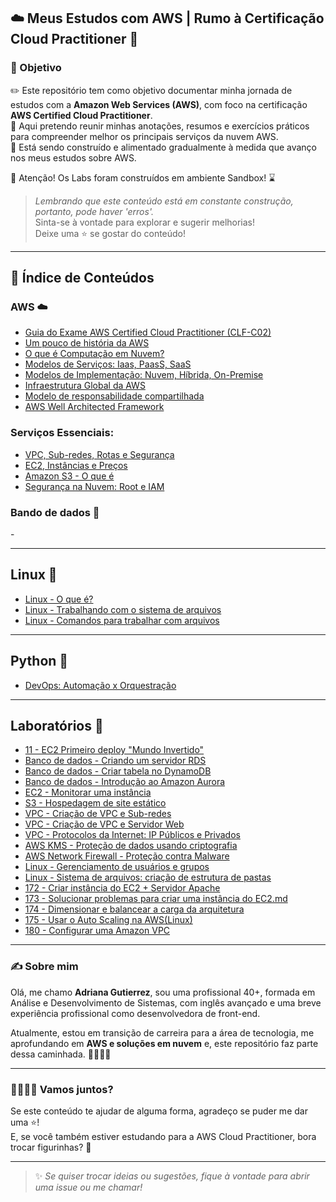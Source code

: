 ## ☁️ Meus Estudos com AWS | Rumo à Certificação Cloud Practitioner 🚀

### 🎯 Objetivo  

✏️ Este repositório tem como objetivo documentar minha jornada de estudos com a **Amazon Web Services (AWS)**, com foco na certificação **AWS Certified Cloud Practitioner**.  
📝 Aqui pretendo reunir minhas anotações, resumos e exercícios práticos para compreender melhor os principais serviços da nuvem AWS.  
🚧 Está sendo construído e alimentado gradualmente à medida que avanço nos meus estudos sobre AWS.  

🛑 Atenção! Os Labs foram construídos em ambiente Sandbox! ⌛

> *Lembrando que este conteúdo está em constante construção, portanto, pode haver 'erros'.*  
> Sinta-se à vontade para explorar e sugerir melhorias!  
> Deixe uma ⭐ se gostar do conteúdo!  

---

## 📒 Índice de Conteúdos

### AWS ☁️

- [Guia do Exame AWS Certified Cloud Practitioner (CLF-C02)](https://github.com/DrikaDev/Estudando-AWS-Cloud-Practitioner/blob/main/Guia%20do%20exame%20AWS%20Certified%20Cloud%20Practitioner.md)
- [Um pouco de história da AWS](https://github.com/DrikaDev/Estudando-AWS-Cloud-Practitioner/blob/main/Um%20pouco%20de%20hist%C3%B3ria.md)
- [O que é Computação em Nuvem?](https://github.com/DrikaDev/Estudando-AWS-Cloud-Practitioner/blob/main/O%20que%20%C3%A9%20computa%C3%A7%C3%A3o%20em%20nuvem.md)
- [Modelos de Serviços: Iaas, PaasS, SaaS](https://github.com/DrikaDev/Estudando-AWS-Cloud-Practitioner/blob/main/Modelos%20de%20Servi%C3%A7o%3A%20IaaS%2C%20PaaS%2C%20SaaS.md)  
- [Modelos de Implementação: Nuvem, Híbrida, On-Premise](https://github.com/DrikaDev/Estudando-AWS-Cloud-Practitioner/blob/main/Modelos%20de%20implementa%C3%A7%C3%A3o:%20nuvem,%20h%C3%ADbrida,%20on-primise.md)
- [Infraestrutura Global da AWS](https://github.com/DrikaDev/Estudando-AWS-Cloud-Practitioner/blob/main/Infraestrutura%20global%20da%20AWS.md)
- [Modelo de responsabilidade compartilhada](https://github.com/DrikaDev/Estudando-AWS-Cloud-Practitioner/blob/main/Modelo%20de%20Responsabilidade%20Compartilhada.md)
- [AWS Well Architected Framework](https://github.com/DrikaDev/Estudando-AWS-Cloud-Practitioner/blob/main/AWS%20Well-Architected%20Framework.md)

### Serviços Essenciais:

- [VPC, Sub-redes, Rotas e Segurança](https://github.com/DrikaDev/Estudando-AWS-Cloud-Practitioner/blob/main/VPC%2C%20sub-redes%2C%20rotas%20e%20seguran%C3%A7a.md)
- [EC2, Instâncias e Preços](https://github.com/DrikaDev/Estudando-AWS-Cloud-Practitioner/blob/main/EC2%2C%20Inst%C3%A2ncias%20e%20Pre%C3%A7os.md)  
- [Amazon S3 - O que é](https://github.com/DrikaDev/Estudando-AWS-Cloud-Practitioner/blob/main/Amazon%20S3%20-%20O%20que%20%C3%A9.md)  
- [Segurança na Nuvem: Root e IAM](https://github.com/DrikaDev/Estudando-AWS-Cloud-Practitioner/blob/main/Seguran%C3%A7a%20na%20Nuvem%3A%20Root%20e%20IAM.md)

### Bando de dados 🎲

-[]()

---

## Linux 🐧

- [Linux - O que é?](https://github.com/DrikaDev/Estudando-AWS-Cloud-Practitioner/blob/main/Linux%20-%20O%20que%20%C3%A9.md)
- [Linux - Trabalhando com o sistema de arquivos](https://github.com/DrikaDev/Estudando-AWS-Cloud-Practitioner/blob/main/Linux%20-%20Trabalhando%20com%20o%20sistema%20de%20arquivos.md)
- [Linux - Comandos para trabalhar com arquivos](https://github.com/DrikaDev/Estudando-AWS-Cloud-Practitioner/blob/main/Linux%20-%20Comandos%20para%20trabalhar%20com%20arquivos.md)

---

## Python 🐍

- [DevOps: Automação x Orquestração](https://github.com/DrikaDev/Estudando-AWS-Cloud-Practitioner/blob/main/DevOps%20-%20Automa%C3%A7%C3%A3o%20x%20Orquestra%C3%A7%C3%A3o.md)

---

## Laboratórios 🧪

- [11 - EC2 Primeiro deploy "Mundo Invertido"](https://github.com/DrikaDev/Estudando-AWS-Cloud-Practitioner/blob/main/Lab%2011%20-%20EC2%20Primeiro%20deploy.md)
- [Banco de dados - Criando um servidor RDS](https://github.com/DrikaDev/Estudando-AWS-Cloud-Practitioner/blob/main/Lab%20-%20Criando%20um%20servidor%20de%20banco%20de%20dados%20RDS.md)
- [Banco de dados - Criar tabela no DynamoDB](https://github.com/DrikaDev/Estudando-AWS-Cloud-Practitioner/blob/main/Lab%20-%20Criar%20tabela%20no%20DynamoDB.md)
- [Banco de dados - Introdução ao Amazon Aurora](https://github.com/DrikaDev/Estudando-AWS-Cloud-Practitioner/blob/main/Lab%20-%20Introdu%C3%A7%C3%A3o%20ao%20Amazon%20Aurora.md)
- [EC2 - Monitorar uma instância](https://github.com/DrikaDev/Estudando-AWS-Cloud-Practitioner/blob/main/Lab%20-%20Monitorar%20uma%20inst%C3%A2ncia%20do%20EC2.md)
- [S3 - Hospedagem de site estático](https://github.com/DrikaDev/Estudando-AWS-Cloud-Practitioner/blob/main/S3%20-%20Lab.%20Hospedar%20um%20Site%20Est%C3%A1tico.md)  
- [VPC - Criação de VPC e Sub-redes](https://github.com/DrikaDev/Estudando-AWS-Cloud-Practitioner/blob/main/Lab%20-%20Criar%20VPC%20e%20sub-redes.md) 
- [VPC - Criação de VPC e Servidor Web](https://github.com/DrikaDev/Estudando-AWS-Cloud-Practitioner/blob/main/Lab%20-%20Criar%20uma%20VPC%20e%20iniciar%20um%20servidor%20Web.md) 
- [VPC - Protocolos da Internet: IP Públicos e Privados](https://github.com/DrikaDev/Estudando-AWS-Cloud-Practitioner/blob/main/Lab%20-%20Protocolos%20da%20Internet%20-%20enderecos%20IP%20publicos%20e%20privados.md)
- [AWS KMS - Proteção de dados usando criptografia](https://github.com/DrikaDev/Estudando-AWS-Cloud-Practitioner/blob/main/Lab%20-%20Prote%C3%A7%C3%A3o%20de%20dados%20usando%20criptografia.md)
- [AWS Network Firewall - Proteção contra Malware](https://github.com/DrikaDev/Estudando-AWS-Cloud-Practitioner/blob/main/Lab%20-%20Prote%C3%A7%C3%A3o%20contra%20malware.md)
- [Linux - Gerenciamento de usuários e grupos](https://github.com/DrikaDev/Estudando-AWS-Cloud-Practitioner/blob/main/Lab%20-%20Gerenciamento%20de%20usu%C3%A1rios%20e%20grupos.md)
- [Linux - Sistema de arquivos: criação de estrutura de pastas](https://github.com/DrikaDev/Estudando-AWS-Cloud-Practitioner/blob/main/Lab%20-%20Cria%C3%A7%C3%A3o%20de%20estrutura%20de%20pastas.md)
- [172 - Criar instância do EC2 + Servidor Apache](https://github.com/DrikaDev/Estudando-AWS-Cloud-Practitioner/blob/main/Lab%20172%20-%20Criar%20instancia%20do%20EC2%20+%20Servidor%20Apache.md)
- [173 - Solucionar problemas para criar uma instância do EC2.md](https://github.com/DrikaDev/Estudando-AWS-Cloud-Practitioner/blob/main/Lab%20173%20-%20Solucionar%20problemas%20para%20criar%20uma%20inst%C3%A2ncia%20do%20EC2.md#%C3%ADndice)
- [174 - Dimensionar e balancear a carga da arquitetura](https://github.com/DrikaDev/Estudando-AWS-Cloud-Practitioner/blob/main/Lab%20174%20-%20Dimensionar%20e%20balancear%20a%20carga%20da%20arquitetura.md)
- [175 - Usar o Auto Scaling na AWS(Linux)](https://github.com/DrikaDev/Estudando-AWS-Cloud-Practitioner/blob/main/Lab%20175%20-%20Usar%20o%20Auto%20Scaling%20na%20AWS.md)
- [180 - Configurar uma Amazon VPC](https://github.com/DrikaDev/Estudando-AWS-Cloud-Practitioner/blob/main/Lab%20180%20-%20Configurar%20uma%20Amazon%20VPC.md)

---

### ✍️ Sobre mim

Olá, me chamo **Adriana Gutierrez**, sou uma profissional 40+, formada em Análise e Desenvolvimento de Sistemas, com inglês avançado e uma breve experiência profissional como desenvolvedora de front-end. 

Atualmente, estou em transição de carreira para a área de tecnologia, me aprofundando em **AWS e soluções em nuvem** e, este repositório faz parte dessa caminhada. 🚶🏻‍♀️‍➡️

---

### 🫱🏻‍🫲🏼 Vamos juntos?

Se este conteúdo te ajudar de alguma forma, agradeço se puder me dar uma ⭐!  
E, se você também estiver estudando para a AWS Cloud Practitioner, bora trocar figurinhas? 🤩

---

> ✨ *Se quiser trocar ideias ou sugestões, fique à vontade para abrir uma issue ou me chamar!*  
